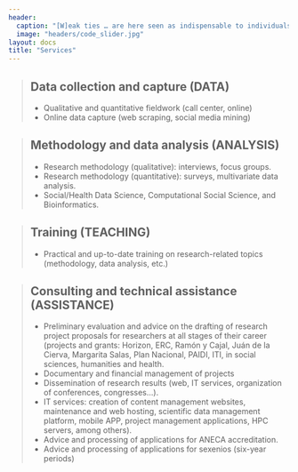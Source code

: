 ```yaml
---
header:
  caption: "[W]eak ties … are here seen as indispensable to individuals’ opportunities and to their integration into communities; strong ties, breeding local cohesion, lead to overall fragmentation. M. Granovetter (1973)"
  image: "headers/code_slider.jpg"
layout: docs
title: "Services"
---
```



> ## Data collection and capture (DATA)
> - Qualitative and quantitative fieldwork (call center, online)
> - Online data capture (web scraping, social media mining)


> ## Methodology and data analysis (ANALYSIS)
> - Research methodology (qualitative): interviews, focus groups.
> - Research methodology (quantitative): surveys, multivariate data analysis.
> - Social/Health Data Science, Computational Social Science, and Bioinformatics.


> ## Training (TEACHING)
> - Practical and up-to-date training on research-related topics (methodology, data analysis, etc.)
>


> ## Consulting and technical assistance (ASSISTANCE)	
> - Preliminary evaluation and advice on the drafting of research project proposals for researchers at all stages of their career (projects and grants: Horizon, ERC, Ramón y Cajal, Juán de la Cierva, Margarita Salas, Plan Nacional, PAIDI, ITI, in social sciences, humanities and health.  
> - Documentary and financial management of projects
> - Dissemination of research results (web, IT services, organization of conferences, congresses...).
> - IT services: creation of content management websites, maintenance and web hosting, scientific data management platform, mobile APP, project management applications, HPC servers, among others).
> - Advice and processing of applications for ANECA accreditation.
> - Advice and processing of applications for sexenios (six-year periods)
